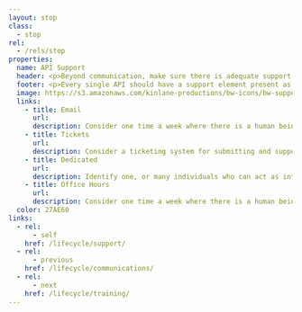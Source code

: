 ```yaml
---
layout: stop
class:
  - stop
rel:
  - /rels/stop  
properties:
  name: API Support
  header: <p>Beyond communication, make sure there is adequate support across API teams, and the services, tooling, and processes involved with operations. If an API goes unsupported, it might as well not exist at all, making standardized, comprehensive support practices essential. Every API should have an owner, with a contact information published as part of all API definitions. Ideally, every API owner has a backup point of contact to go to if someone should leave a company, or is out sick.</p><p>Similar to the communications stop along this journey, there a handful of common support building blocks you see present within the leading API pioneers portals. These are the four I recommend baking in by default to all of your API portals, and anywhere API discovery and documentation exists.</p>  
  footer: <p>Every single API should have a support element present as part of its operations. Each API definition allows for the inclusion of responsible point of contact via email, and other channels--make use of it. Support should be baked into each API's definition, making it accessible across the API transit cycle, in a machine readable way. Ideally, every API developer provides support for their own work, bringing them closer to how their solutions are working, or not working for consumers.</p><p>API support isn't rocket surgery, but will make or break your API operations if not done well. The APIs that perform the best, will have strong support behind them. The APIs that go dormant, or aren't reliable will not have proper support. Developers do not think about support by default, which means it will often go overlooked unless a more senior developer, business user, or manager steps up. This is why API operations is a team sport, because there are different skill levels, and personalities at play, and while proper support won't be everyone's strength, it is something everyone should be responsible for.</p>  
  image: https://s3.amazonaws.com/kinlane-productions/bw-icons/bw-support.png
  links:
    - title: Email
      url:
      description: Consider one time a week where there is a human being available in person, or online to answer direct question.  
    - title: Tickets
      url:
      description: Consider a ticketing system for submitting and supporting requests around API operations.    
    - title: Dedicated
      url:
      description: Identify one, or many individuals who can act as internal, partner, and public support when it makes sense.   
    - title: Office Hours
      url:
      description: Consider one time a week where there is a human being available in person, or online to answer direct question.     
  color: 27AE60    
links:
  - rel:
      - self
    href: /lifecycle/support/
  - rel:
      - previous
    href: /lifecycle/communications/   
  - rel:
      - next
    href: /lifecycle/training/            
---
```

